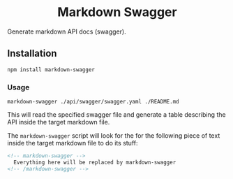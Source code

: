 <h1 align=center>Markdown Swagger</h1>

Generate markdown API docs (swagger).

## Installation

```shell
npm install markdown-swagger
```

### Usage

```shell
markdown-swagger ./api/swagger/swagger.yaml ./README.md
```

This will read the specified swagger file and generate a table describing the API inside the target markdown file.

The `markdown-swagger` script will look for the for the following piece of text inside the target markdown file to do its stuff:

```markdown
<!-- markdown-swagger -->
  Everything here will be replaced by markdown-swagger
<!-- /markdown-swagger -->
```
